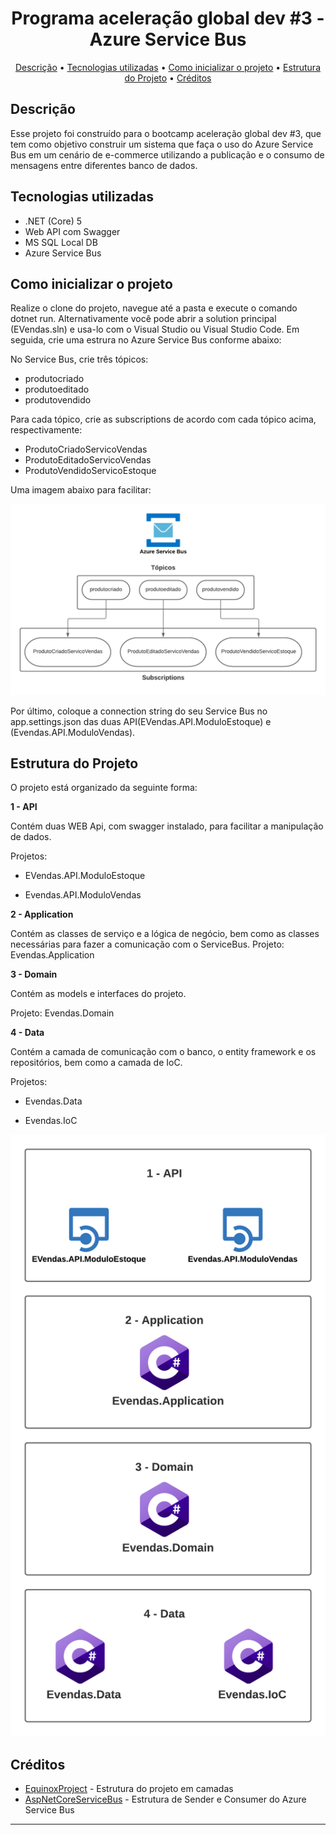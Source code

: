 <h1 align="center">
  Programa aceleração global dev #3 - Azure Service Bus
  <br>
</h1>

<p align="center">
  <a href="#descrição">Descrição</a> •
  <a href="#tecnologias-utilizadas">Tecnologias utilizadas</a> •
  <a href="#como-inicializar-o-projeto">Como inicializar o projeto</a> •
  <a href="#estrutura-do-projeto">Estrutura do Projeto</a> •
  <a href="#créditos">Créditos</a>
</p>

## Descrição
Esse projeto foi construído para o bootcamp aceleração global dev #3, que tem como objetivo construir um sistema que faça o uso do Azure Service Bus em um cenário de e-commerce utilizando a publicação e o consumo de mensagens entre diferentes banco de dados.

## Tecnologias utilizadas

* .NET (Core) 5
* Web API com Swagger
* MS SQL Local DB
* Azure Service Bus

## Como inicializar o projeto

<p>Realize o clone do projeto, navegue até a pasta e execute o comando dotnet run.
Alternativamente você pode abrir a solution principal (EVendas.sln) e usa-lo com o Visual Studio ou Visual Studio Code.
Em seguida, crie uma estrura no Azure Service Bus conforme abaixo:

No Service Bus, crie três tópicos:
* produtocriado
* produtoeditado
* produtovendido

Para cada tópico, crie as subscriptions de acordo com cada tópico acima, respectivamente:
* ProdutoCriadoServicoVendas
* ProdutoEditadoServicoVendas
* ProdutoVendidoServicoEstoque

Uma imagem abaixo para facilitar:

![screenshot](/img/estrutura-azure.png)

</p>

Por último, coloque a connection string do seu Service Bus no app.settings.json das duas API(EVendas.API.ModuloEstoque) e (Evendas.API.ModuloVendas).

## Estrutura do Projeto

O projeto está organizado da seguinte forma:

**1 - API**
<p>
  Contém duas WEB Api, com swagger instalado, para facilitar a manipulação de dados.
  
  Projetos:
  
  - EVendas.API.ModuloEstoque
  
  
  - Evendas.API.ModuloVendas
</p>

**2 - Application**
<p>
  Contém as classes de serviço e a lógica de negócio, bem como as classes necessárias para fazer a comunicação com o ServiceBus.
  Projeto: Evendas.Application
</p>

**3 - Domain**
<p>
  Contém as models e interfaces do projeto.
  
  Projeto: Evendas.Domain
  
</p>  

**4 - Data**
<p>
  Contém a camada de comunicação com o banco, o entity framework e os repositórios, bem como a camada de IoC.
  
  Projetos:
  - Evendas.Data
  
  - Evendas.IoC
  
</p>

![screenshot](/img/estrutura-projeto.png)

## Créditos

- [EquinoxProject](https://github.com/EduardoPires/EquinoxProject) - Estrutura do projeto em camadas
- [AspNetCoreServiceBus](https://github.com/damienbod/AspNetCoreServiceBus) - Estrutura de Sender e Consumer do Azure Service Bus
---
